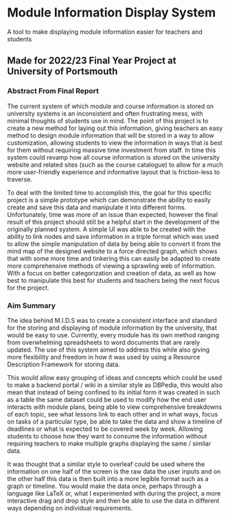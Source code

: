 # Module Information Display System

A tool to make displaying module information easier for teachers and students

## Made for 2022/23 Final Year Project at University of Portsmouth

### Abstract From Final Report
The current system of which module and course information is stored on university systems is an
inconsistent and often frustrating mess, with minimal thoughts of students use in mind.
The point of this project is to create a new method for laying out this information,
giving teachers an easy method to design module information that will be stored in a
way to allow customization, allowing students to view the information in ways that is best
for them without requiring massive time investment from staff. In time this system could revamp how
all course information is stored on the university website and related sites (such as the course catalogue)
to allow for a much more user-friendly experience and informative layout that is friction-less to traverse.

To deal with the limited time to accomplish this, the goal for this specific project is a simple prototype
which can demonstrate the ability to easily create and save this data and manipulate it into different
forms. Unfortunately, time was more of an issue than expected, however the final result of this project
should still be a helpful start in the development of the originally planned system. A simple UI was able
to be created with the ability to link nodes and save information in a triple format which was used to
allow the simple manipulation of data by being able to convert it from the mind map of the designed
website to a force directed graph, which shows that with some more time and tinkering this can easily
be adapted to create more comprehensive methods of viewing a sprawling web of information.
With a focus on better categorization and creation of data, as well as how best to manipulate this best
for students and teachers being the next focus for the project. 

### Aim Summary

The idea behind M.I.D.S was to create a consistent interface and standard for the storing and displaying
of module information by the university, that would be easy to use. Currently, every module has its own
method ranging from overwhelming spreadsheets to word documents that are rarely updated. The use of this
system aimed to address this while also giving more flexibility and freedom in how it was used by
using a Resource Description Framework for storing data.

This would allow easy grouping of ideas and concepts which could be used to make a backend portal / 
wiki in a similar style as DBPedia, this would also mean that instead of being confined to its initial
form it was created in such as a table the same dataset could be used to modify how the end user
interacts with module plans, being able to view comprehensive breakdowns of each topic, see what
lessons link to each other and in what ways, focus on tasks of a particular type, be able to take
the data and show a timeline of deadlines or what is expected to be covered week by week.
Allowing students to choose how they want to consume the information without requiring teachers to
make multiple graphs displaying the same / similar data.

It was thought that a similar style to overleaf could be used where the information on one
half of the screen is the raw data the user inputs and on the other half this data is then built into
a more legible format such as a graph or timeline. You would make the data once, perhaps through a
language like LaTeX or, what I experimented with during the project, a more interactive drag and
drop style and then be able to use the data in different ways depending on individual requirements.
